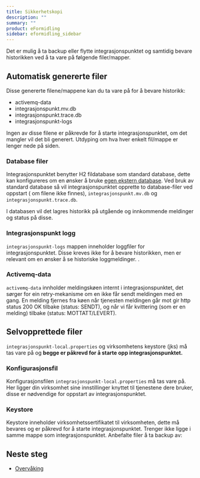 ```yaml
---
title: Sikkerhetskopi
description: ""
summary: ""
product: eFormidling
sidebar: eformidling_sidebar
---
```



Det er mulig å ta backup eller flytte integrasjonspunktet og samtidig bevare historikken ved å ta vare på følgende filer/mapper. 

## Automatisk genererte filer 

Disse genererte filene/mappene kan du ta vare på for å bevare historikk:

- activemq-data
- integrasjonspunkt.mv.db
- integrasjonspunkt.trace.db
- integrasjonspunkt-logs

Ingen av disse filene er påkrevde for å starte integrasjonspunktet, om det mangler vil det bli generert. Utdyping om hva hver enkelt fil/mappe er lenger nede på siden. 

### Database filer

Integrasjonspunktet benytter H2 fildatabase som standard database, dette kan konfigureres om en ønsker å bruke [egen ekstern database](installasjon#ekstern-database). Ved bruk av standard database så vil integrasjonspunktet opprette to database-filer ved oppstart ( om filene ikke finnes), ```integrasjonspunkt.mv.db``` og ```integrasjonspunkt.trace.db```.

I databasen vil det lagres historikk på utgående og innkommende meldinger og status på disse. 

### Integrasjonspunkt logg

```integrasjonspunkt-logs``` mappen inneholder loggfiler for integrasjonspunktet. Disse kreves ikke for å bevare historikken, men er relevant om en ønsker å se historiske loggmeldinger. .


### Activemq-data

```activemq-data``` innholder meldingskøen internt i integrasjonspunktet, det sørger for ein retry-mekanisme om en ikke får sendt meldingen med en gang. En melding fjernes fra køen når tjenesten meldingen går mot gir http status 200 OK tilbake (status: SENDT), og når vi får kvittering (som er en melding) tilbake (status: MOTTATT/LEVERT).



## Selvopprettede filer

```integrasjonspunkt-local.properties``` og virksomhetens keystore (jks) må tas vare på og **begge er påkrevd for å starte opp integrasjonspunktet.** 

### Konfigurasjonsfil

Konfigurasjonsfilen ```integrasjonspunkt-local.properties``` må tas vare på. Her ligger din virksomhet sine innstillinger knyttet til tjenestene dere bruker, disse er nødvendige for oppstart av integrasjonspunktet.


### Keystore

Keystore inneholder virksomhetssertifikatet til virksomheten, dette må bevares og er påkrevd for å starte integrasjonspunktet. Trenger ikke ligge i samme mappe som integrasjonspunktet. 
Anbefalte filer å ta backup av: 

## Neste steg

- [Overvåking](overvaking)
